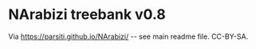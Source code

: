 # NArabizi treebank v0.8

Via https://parsiti.github.io/NArabizi/ -- see main readme file. CC-BY-SA.

